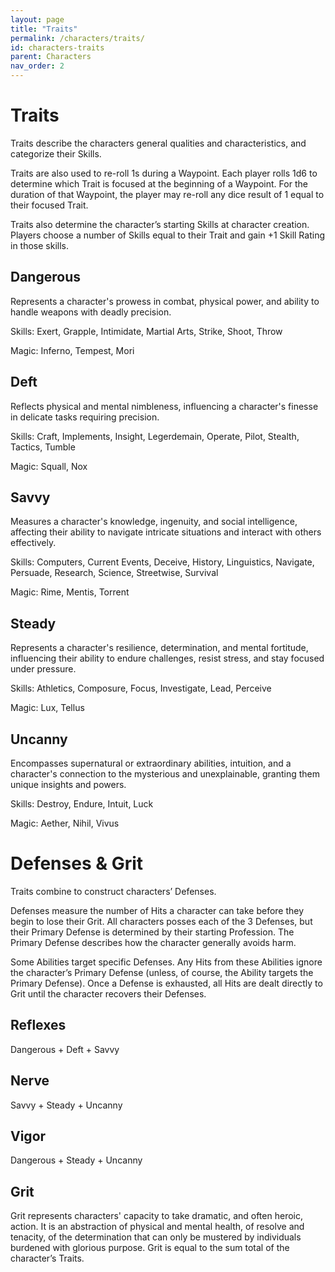 ```yaml
---
layout: page
title: "Traits"
permalink: /characters/traits/
id: characters-traits
parent: Characters
nav_order: 2
---
```


# Traits

Traits describe the characters general qualities and characteristics, and categorize their Skills.

Traits are also used to re-roll 1s during a Waypoint.  Each player rolls 1d6 to determine which Trait is focused at the beginning of a Waypoint.  For the duration of that Waypoint, the player may re-roll any dice result of 1 equal to their focused Trait.

Traits also determine the character’s starting Skills at character creation.  Players choose a number of Skills equal to their Trait and gain +1 Skill Rating in those skills.

## Dangerous

Represents a character's prowess in combat, physical power, and ability to handle weapons with deadly precision.

Skills: Exert, Grapple, Intimidate, Martial Arts, Strike, Shoot, Throw

Magic: Inferno, Tempest, Mori

## Deft

Reflects physical and mental nimbleness, influencing a character's finesse in delicate tasks requiring precision.

Skills: Craft, Implements, Insight, Legerdemain, Operate, Pilot, Stealth, Tactics, Tumble

Magic: Squall, Nox

## Savvy

Measures a character's knowledge, ingenuity, and social intelligence, affecting their ability to navigate intricate situations and interact with others effectively.

Skills: Computers, Current Events, Deceive, History, Linguistics, Navigate, Persuade, Research, Science, Streetwise, Survival

Magic: Rime, Mentis, Torrent

## Steady

Represents a character's resilience, determination, and mental fortitude, influencing their ability to endure challenges, resist stress, and stay focused under pressure.

Skills: Athletics, Composure, Focus, Investigate, Lead, Perceive

Magic: Lux,  Tellus

## Uncanny

Encompasses supernatural or extraordinary abilities, intuition, and a character's connection to the mysterious and unexplainable, granting them unique insights and powers.

Skills: Destroy, Endure, Intuit, Luck

Magic: Aether, Nihil, Vivus

# Defenses & Grit

Traits combine to construct characters’ Defenses.  

Defenses measure the number of Hits a character can take before they begin to lose their Grit.  All characters posses each of the 3 Defenses, but their Primary Defense is determined by their starting Profession.  The Primary Defense describes how the character generally avoids harm.

Some Abilities target specific Defenses.  Any Hits from these Abilities ignore the character’s Primary Defense (unless, of course, the Ability targets the Primary Defense).  Once a Defense is exhausted, all Hits are dealt directly to Grit until the character recovers their Defenses.

## Reflexes

Dangerous + Deft + Savvy

## Nerve

Savvy + Steady + Uncanny

## Vigor

Dangerous + Steady + Uncanny

## Grit

Grit represents characters' capacity to take dramatic, and often heroic, action.  It is an abstraction of physical and mental health, of resolve and tenacity, of the determination that can only be mustered by individuals burdened with glorious purpose.  Grit is equal to the sum total of the character’s Traits.